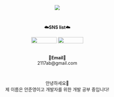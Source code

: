 <p align = "center">
<img src="https://capsule-render.vercel.app/api?type=waving&color=auto&height=300&section=header&text=Hello!&fontSize=70" />
</p>
<br>

<p align="center">
    <Strong>☁️SNS list☁️</Strong><br><br>
 <a href="https://www.instagram.com/junxo_o/" target="_blank"><img src="https://img.shields.io/badge/Instagram-E4405F?logo=Instagram&logoColor=white" style="width: 80px; height: 20px;"></a>
<a href="https://jun0321.tistory.com/" target="_blank"><img src="https://img.shields.io/badge/tistory-F05032?style=for-the-badge&logo=tistory&logoColor=white" style="width: 80px; height: 20px;">
</a>
    <br>
<br><br>
<Strong>📧Email📧</Strong><br>2117ab@gmail.com<br>
</p>

<br>

<p align="center">
안녕하세요👐<br>
제 이름은 안준영이고 개발자를 위한  개발 공부 중입니다!<br>
<br>
</p>

